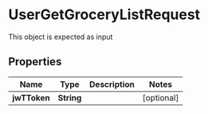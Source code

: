 

# UserGetGroceryListRequest

This object is expected as input
## Properties

Name | Type | Description | Notes
------------ | ------------- | ------------- | -------------
**jwTToken** | **String** |  |  [optional]



